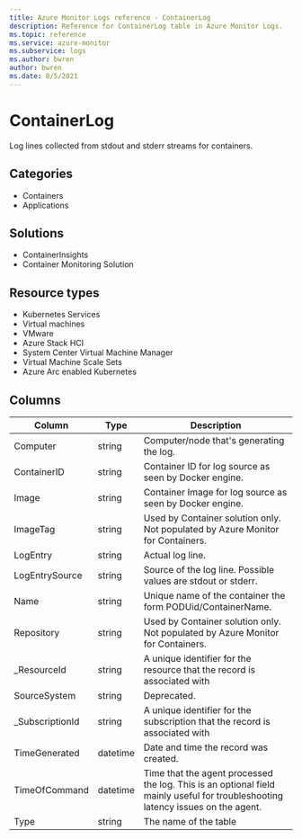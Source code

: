 ```yaml
---
title: Azure Monitor Logs reference - ContainerLog
description: Reference for ContainerLog table in Azure Monitor Logs.
ms.topic: reference
ms.service: azure-monitor
ms.subservice: logs
ms.author: bwren
author: bwren
ms.date: 8/5/2021
---
```


# ContainerLog

 Log lines collected from stdout and stderr streams for containers.

## Categories

- Containers
- Applications
## Solutions

- ContainerInsights
- Container Monitoring Solution
## Resource types

- Kubernetes Services
- Virtual machines
- VMware
- Azure Stack HCI
- System Center Virtual Machine Manager
- Virtual Machine Scale Sets
- Azure Arc enabled Kubernetes




## Columns

|Column|Type|Description|
|---|---|---|
|Computer|string|Computer/node that's generating the log.|
|ContainerID|string|Container ID for log source as seen by Docker engine.|
|Image|string|Container Image for log source as seen by Docker engine.|
|ImageTag|string|Used by Container solution only. Not populated by Azure Monitor for Containers.|
|LogEntry|string|Actual log line.|
|LogEntrySource|string|Source of the log line. Possible values are stdout or stderr.|
|Name|string|Unique name of the container the form  PODUid/ContainerName.|
|Repository|string|Used by Container solution only. Not populated by Azure Monitor for Containers.|
|_ResourceId|string|A unique identifier for the resource that the record is associated with|
|SourceSystem|string|Deprecated.|
|_SubscriptionId|string|A unique identifier for the subscription that the record is associated with|
|TimeGenerated|datetime|Date and time the record was created.|
|TimeOfCommand|datetime|Time that the agent processed the log. This is an optional field mainly useful for troubleshooting latency issues on the agent.|
|Type|string|The name of the table|
